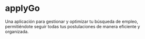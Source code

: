 # applyGo
 Una aplicación para gestionar y optimizar tu búsqueda de empleo, permitiéndote seguir todas tus postulaciones de manera eficiente y organizada.

